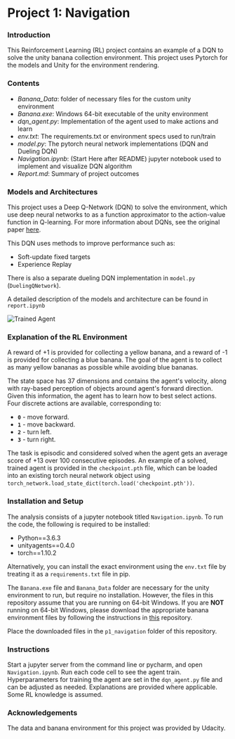 # Project 1: Navigation

### Introduction

This Reinforcement Learning (RL) project contains an example of a DQN to solve the unity banana collection environment. This project uses Pytorch for the models and Unity for the environment rendering.

### Contents

- *Banana_Data*: folder of necessary files for the custom unity environment
- *Banana.exe*: Windows 64-bit executable of the unity environment
- *dqn_agent.py*: Implementation of the agent used to make actions and learn
- *env.txt*: The requirements.txt or environment specs used to run/train
- *model.py*: The pytorch neural network implementations (DQN and Dueling DQN)
- *Navigation.ipynb*: (Start Here after README) jupyter notebook used to implement and visualize DQN algorithm
- *Report.md*: Summary of project outcomes

### Models and Architectures

This project uses a Deep Q-Network (DQN) to solve the environment, which use deep neural networks to as a function approximator to the action-value function in Q-learning. For more information about DQNs, see the original paper [here](https://www.cs.toronto.edu/~vmnih/docs/dqn.pdf). 

This DQN uses methods to improve performance such as:

- Soft-update fixed targets
- Experience Replay

There is also a separate dueling DQN implementation in `model.py` (`DuelingQNetwork`).

A detailed description of the models and architecture can be found in `report.ipynb`

![Trained Agent](trained_example.gif)

### Explanation of the RL Environment

A reward of +1 is provided for collecting a yellow banana, and a reward of -1 is provided for collecting a blue banana.  The goal of the agent is to collect as many yellow bananas as possible while avoiding blue bananas.  

The state space has 37 dimensions and contains the agent's velocity, along with ray-based perception of objects around agent's forward direction.  Given this information, the agent has to learn how to best select actions.  Four discrete actions are available, corresponding to:
- **`0`** - move forward.
- **`1`** - move backward.
- **`2`** - turn left.
- **`3`** - turn right.

The task is episodic and considered solved when the agent gets an average score of +13 over 100 consecutive episodes. An example of a solved, trained agent is provided in the `checkpoint.pth` file, which can be loaded into an existing torch neural network object using `torch_network.load_state_dict(torch.load('checkpoint.pth'))`.

### Installation and Setup

The analysis consists of a jupyter notebook titled `Navigation.ipynb`. To run the code, the following is required to be installed:

- Python==3.6.3
- unityagents==0.4.0
- torch==1.10.2

Alternatively, you can install the exact environment using the `env.txt` file by treating it as a `requirements.txt` file in pip.

The `Banana.exe` file and `Banana_Data` folder are necessary for the unity environment to run, but require no installation. However, the files in this repository assume that you are running on 64-bit Windows. If you are **NOT** running on 64-bit Windows, please download the appropriate banana environment files by following the instructions in [this](https://github.com/udacity/Value-based-methods/tree/main/p1_navigation) repository.

Place the downloaded files in the `p1_navigation` folder of this repository.

### Instructions

Start a jupyter server from the command line or pycharm, and open `Navigation.ipynb`. Run each code cell to see the agent train. Hyperparameters for training the agent are set in the `dqn_agent.py` file and can be adjusted as needed. Explanations are provided where applicable. Some RL knowledge is assumed.

### Acknowledgements

The data and banana environment for this project was provided by Udacity.